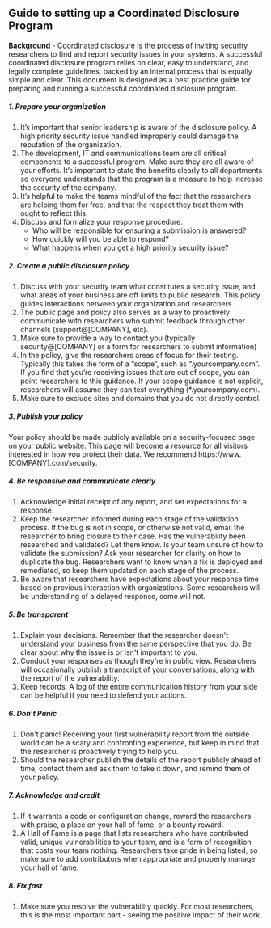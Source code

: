 ## Guide to setting up a Coordinated Disclosure Program

**Background** - Coordinated disclosure is the process of inviting security researchers to find and report security issues in your systems. A successful coordinated disclosure program relies on clear, easy to understand, and legally complete  guidelines, backed by an internal process that is equally simple and clear. This document is designed as a best practice guide for preparing and running a successful coordinated disclosure program.
##### 1. Prepare your organization
1. It’s important that senior leadership is aware of the disclosure policy. A high priority security issue handled improperly could damage the reputation of the organization. 
2. The development, IT and communications team are all critical components to a successful program. Make sure they are all aware of your efforts. It’s important to state the benefits clearly to all departments so everyone understands that the program is a measure to help increase the security of the company. 
3. It’s helpful to make the teams mindful of the fact that the researchers are helping them for free, and that the respect they treat them with ought to reflect this.
4. Discuss and formalize your response procedure.
	* Who will be responsible for ensuring a submission is answered?
	* How quickly will you be able to respond?
	* What happens when you get a high priority security issue?

##### 2. Create a public disclosure policy
1. Discuss with your security team what constitutes a security issue, and what areas of your business are off limits to public research. This policy guides interactions between your organization and researchers. 
2. The public page and policy also serves as a way to proactively communicate with researchers who submit feedback through other channels (support@[COMPANY], etc). 
3. Make sure to provide a way to contact you (typically security@[COMPANY] or a form for researchers to submit information)
4. In the policy, give the researchers areas of focus for their testing. Typically this takes the form of a “scope”, such as “.yourcompany.com”. If you find that you’re receiving issues that are out of scope, you can point researchers to this guidance. If your scope guidance is not explicit, researchers will assume they can test everything (*.yourcompany.com). 
5. Make sure to exclude sites and domains that you do not directly control.


##### 3. Publish your policy
Your policy should be made publicly available on a security-focused page on your public website. This page will become a resource for all visitors interested in how you protect their data.  We recommend https://www.[COMPANY].com/security. 

##### 4. Be responsive and communicate clearly
1. Acknowledge initial receipt of any report, and set expectations for a response.
2. Keep the researcher informed during each stage of the validation process. If the bug is not in scope, or otherwise not valid, email the researcher to bring closure to their case. Has the vulnerability been researched and validated? Let them know. Is your team unsure of how to validate the submission? Ask your researcher for clarity on how to duplicate the bug. Researchers want to know when a fix is deployed and remediated, so keep them updated on each stage of the process.
3. Be aware that researchers have expectations about your response time based on previous interaction with organizations. Some researchers will be understanding of a delayed response, some will not. 

##### 5. Be transparent
1. Explain your decisions. Remember that the researcher doesn't understand your business from the same perspective that you do. Be clear about why the issue is or isn't important to you.
2. Conduct your responses as though they're in public view. Researchers will occasionally publish a transcript of your conversations, along with the report of the vulnerability.
3. Keep records. A log of the entire communication history from your side can be helpful if you need to defend your actions.

##### 6. Don’t Panic
1. Don't panic! Receiving your first vulnerability report from the outside world can be a scary and confronting experience, but keep in mind that the researcher is proactively trying to help you.
2. Should the researcher publish the details of the report publicly ahead of time, contact them and ask them to take it down, and remind them of your policy.

##### 7. Acknowledge and credit
1. If it warrants a code or configuration change, reward the researchers with praise, a place on your hall of fame, or a bounty reward. 
2. A Hall of Fame is a page that lists researchers who have contributed valid, unique vulnerabilities to your team, and is a form of recognition that costs your team nothing. Researchers take pride in being listed, so make sure to add contributors when appropriate and properly manage your hall of fame.

##### 8. Fix fast
1. Make sure you resolve the vulnerability quickly. For most researchers, this is the most important part - seeing the positive impact of their work.
